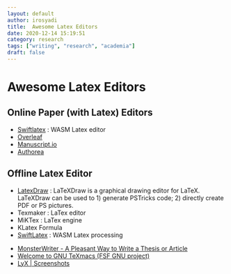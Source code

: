 ```yaml
---
layout: default
author: irosyadi
title:  Awesome Latex Editors
date: 2020-12-14 15:19:51
category: research
tags: ["writing", "research", "academia"]
draft: false
---
```


# Awesome Latex Editors

## Online Paper (with Latex) Editors
- [Swiftlatex](https://www.swiftlatex.com/) : WASM Latex editor
- [Overleaf](https://www.overleaf.com/)
- [Manuscript.io](https://www.manuscripts.io)
- [Authorea](https://authorea.com/)

## Offline Latex Editor
- [LatexDraw](http://latexdraw.sourceforge.net/) : LaTeXDraw is a graphical drawing editor for LaTeX. LaTeXDraw can be used to 1) generate PSTricks code; 2) directly create PDF or PS pictures.
- Texmaker : LaTex editor
- MiKTex : LaTex engine
- KLatex Formula
- [SwiftLatex](https://www.swiftlatex.com/) : WASM Latex processing
* [MonsterWriter - A Pleasant Way to Write a Thesis or Article](https://www.monsterwriter.app/)
* [Welcome to GNU TeXmacs (FSF GNU project)](https://www.texmacs.org/tmweb/home/welcome.en.html)
* [LyX | Screenshots](https://www.lyx.org/Screenshots)
